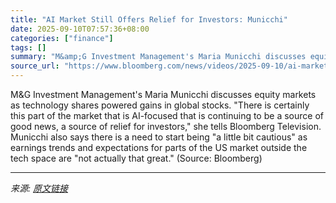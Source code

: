```yaml
---
title: "AI Market Still Offers Relief for Investors: Municchi"
date: 2025-09-10T07:57:36+08:00
categories: ["finance"]
tags: []
summary: "M&amp;G Investment Management's Maria Municchi discusses equity markets as technology shares powered gains in global stocks. \"There is certainly this part of the market that is AI-focused that is cont"
source_url: "https://www.bloomberg.com/news/videos/2025-09-10/ai-market-still-offers-relief-for-investors-municchi-video"
---
```


M&amp;G Investment Management's Maria Municchi discusses equity markets as technology shares powered gains in global stocks. "There is certainly this part of the market that is AI-focused that is continuing to be a source of good news, a source of relief for investors," she tells Bloomberg Television. Municchi also says there is a need to start being "a little bit cautious" as earnings trends and expectations for parts of the US market outside the tech space are "not actually that great." (Source: Bloomberg)

---

*来源: [原文链接](https://www.bloomberg.com/news/videos/2025-09-10/ai-market-still-offers-relief-for-investors-municchi-video)*

